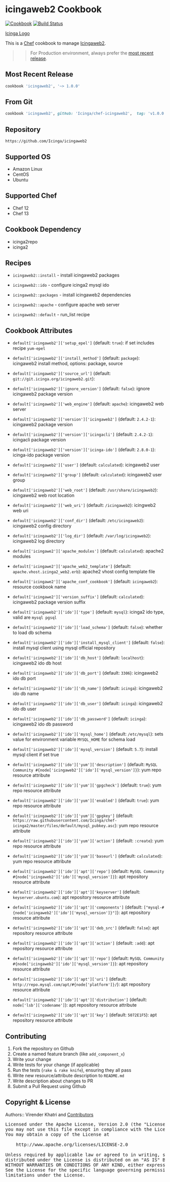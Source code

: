 icingaweb2 Cookbook
================

[![Cookbook](https://img.shields.io/github/tag/Icinga/chef-icingaweb2.svg)](https://github.com/Icinga/chef-icingaweb2) [![Build Status](https://travis-ci.org/Icinga/chef-icingaweb2.svg?branch=master)](https://travis-ci.org/Icinga/chef-icingaweb2)

[Icinga Logo](https://www.icinga.com/wp-content/uploads/2014/06/icinga_logo.png)

This is a [Chef] cookbook to manage [Icingaweb2].


>> For Production environment, always prefer the [most recent release](https://supermarket.chef.io/cookbooks/icingaweb2).


## Most Recent Release

```ruby
cookbook 'icingaweb2', '~> 1.0.0'
```


## From Git

```ruby
cookbook 'icingaweb2', github: 'Icinga/chef-icingaweb2',  tag: 'v1.0.0'
```


## Repository

```
https://github.com/Icinga/icingaweb2
```


## Supported OS

- Amazon Linux
- CentOS
- Ubuntu


## Supported Chef

- Chef 12
- Chef 13


## Cookbook Dependency

- icinga2repo
- icinga2


## Recipes

- `icingaweb2::install` - install icingaweb2 packages

- `icingaweb2::ido` - configure icinga2 mysql ido

- `icingaweb2::packages` - install icingaweb2 dependencies

- `icingaweb2::apache` - configure apache web server

- `icingaweb2::default` - run_list recipe


## Cookbook Attributes

 * `default['icingaweb2']['setup_epel']` (default: `true`): if set includes recipe `yum-epel`

 * `default['icingaweb2']['install_method']` (default: `package`): icingaweb2 install method, options: package, source

 * `default['icingaweb2']['source_url']` (default: `git://git.icinga.org/icingaweb2.git`):

 * `default['icingaweb2']['ignore_version']` (default: `false`): ignore icingaweb2 package version

 * `default['icingaweb2']['web_engine']` (default: `apache`): icingaweb2 web server

 * `default['icingaweb2']['version']['icingaweb2']` (default: `2.4.2-1`): icingaweb2 package version

 * `default['icingaweb2']['version']['icingacli']` (default: `2.4.2-1`): icingacli package version

 * `default['icingaweb2']['version']['icinga-ido']` (default: `2.8.0-1`): icinga-ido package version

 * `default['icingaweb2']['user']` (default: `calculated`): icingaweb2 user

 * `default['icingaweb2']['group']` (default: `calculated`): icingaweb2 user group

 * `default['icingaweb2']['web_root']` (default: `/usr/share/icingaweb2`): icingaweb2 web root location

 * `default['icingaweb2']['web_uri']` (default: `/icingaweb2`): icingweb2 web uri

 * `default['icingaweb2']['conf_dir']` (default: `/etc/icingaweb2`): icingaweb2 config directory

 * `default['icingaweb2']['log_dir']` (default: `/var/log/icingaweb2`): icingaweb2 log directory

 * `default['icingawe2']['apache_modules']` (default: `calculated`): apache2 modules

 * `default['icingawe2']['apache_web2_template']` (default: `apache.vhost.icinga2_web2.erb`): apache2 vhost config template file

 * `default['icingawe2']['apache_conf_cookbook']` (default: `icingaweb2`): resource cookbook name

 * `default['icingawe2']['version_suffix']` (default: `calculated`): icingaweb2 package version suffix

 * `default['icingaweb2']['ido']['type']` (default: `mysql`): icinga2 ido type, valid are `mysql pgsql`

 * `default['icingaweb2']['ido']['load_schema']` (default: `false`): whether to load db schema

 * `default['icingaweb2']['ido']['install_mysql_client']` (default: `false`): install mysql client using mysql official repository

 * `default['icingaweb2']['ido']['db_host']` (default: `localhost`): icingaweb2 ido db host

 * `default['icingaweb2']['ido']['db_port']` (default: `3306`): icingaweb2 ido db port

 * `default['icingaweb2']['ido']['db_name']` (default: `icinga`): icingaweb2 ido db name

 * `default['icingaweb2']['ido']['db_user']` (default: `icinga`): icingaweb2 ido db user

 * `default['icingaweb2']['ido']['db_password']` (default: `icinga`): icingaweb2 ido db password

 * `default['icingaweb2']['ido']['mysql_home']` (default: `/etc/mysql`): sets value for environment variable `MYSQL_HOME` for schema load

 * `default['icingaweb2']['ido']['mysql_version']` (default: `5.7`): install mysql client if set true

 * `default['icingaweb2']['ido']['yum']['description']` (default: `MySQL Community #{node['icingaweb2']['ido']['mysql_version']}`): yum repo resource attribute

 * `default['icingaweb2']['ido']['yum']['gpgcheck']` (default: `true`): yum repo resource attribute

 * `default['icingaweb2']['ido']['yum']['enabled']` (default: `true`): yum repo resource attribute

 * `default['icingaweb2']['ido']['yum']['gpgkey']` (default: `https://raw.githubusercontent.com/Icinga/chef-icinga2/master/files/default/mysql_pubkey.asc`): yum repo resource attribute

 * `default['icingaweb2']['ido']['yum']['action']` (default: `:create`): yum repo resource attribute

 * `default['icingaweb2']['ido']['yum']['baseurl']` (default: `calculated`): yum repo resource attribute

 * `default['icingaweb2']['ido']['apt']['repo']` (default: `MySQL Community #{node['icingaweb2']['ido']['mysql_version']}`): apt repository resource attribute

 * `default['icingaweb2']['ido']['apt']['keyserver']` (default: `keyserver.ubuntu.com`): apt repository resource attribute

 * `default['icingaweb2']['ido']['apt']['components']` (default: `["mysql-#{node['icingaweb2']['ido']['mysql_version']}"]`): apt repository resource attribute

 * `default['icingaweb2']['ido']['apt']['deb_src']` (default: `false`): apt repository resource attribute

 * `default['icingaweb2']['ido']['apt']['action']` (default: `:add`): apt repository resource attribute

 * `default['icingaweb2']['ido']['apt']['repo']` (default: `MySQL Community #{node['icingaweb2']['ido']['mysql_version']}`): apt repository resource attribute

 * `default['icingaweb2']['ido']['apt']['uri']` (default: `http://repo.mysql.com/apt/#{node['platform']}/`): apt repository resource attribute

 * `default['icingaweb2']['ido']['apt']['distribution']` (default: `node['lsb']['codename']`): apt repository resource attribute

 * `default['icingaweb2']['ido']['apt']['key']` (default: `5072E1F5`): apt repository resource attribute


## Contributing

1. Fork the repository on Github
2. Create a named feature branch (like `add_component_x`)
3. Write your change
4. Write tests for your change (if applicable)
5. Run the tests (`rake & rake knife`), ensuring they all pass
6. Write new resource/attribute description to `README.md`
7. Write description about changes to PR
8. Submit a Pull Request using Github


## Copyright & License

Authors:: Virender Khatri and [Contributors]

<pre>
Licensed under the Apache License, Version 2.0 (the "License");
you may not use this file except in compliance with the License.
You may obtain a copy of the License at

    http://www.apache.org/licenses/LICENSE-2.0

Unless required by applicable law or agreed to in writing, software
distributed under the License is distributed on an "AS IS" BASIS,
WITHOUT WARRANTIES OR CONDITIONS OF ANY KIND, either express or implied.
See the License for the specific language governing permissions and
limitations under the License.
</pre>


[Chef]: https://www.chef.io/
[Icingaweb2]: https://www.icinga.com/
[Contributors]: https://github.com/Icinga/chef-icingaweb2/graphs/contributors
